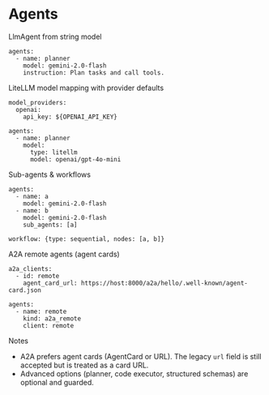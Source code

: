 # Agents

LlmAgent from string model

```
agents:
  - name: planner
    model: gemini-2.0-flash
    instruction: Plan tasks and call tools.
```

LiteLLM model mapping with provider defaults

```
model_providers:
  openai:
    api_key: ${OPENAI_API_KEY}

agents:
  - name: planner
    model:
      type: litellm
      model: openai/gpt-4o-mini
```

Sub-agents & workflows

```
agents:
  - name: a
    model: gemini-2.0-flash
  - name: b
    model: gemini-2.0-flash
    sub_agents: [a]

workflow: {type: sequential, nodes: [a, b]}
```

A2A remote agents (agent cards)

```
a2a_clients:
  - id: remote
    agent_card_url: https://host:8000/a2a/hello/.well-known/agent-card.json

agents:
  - name: remote
    kind: a2a_remote
    client: remote
```

Notes

- A2A prefers agent cards (AgentCard or URL). The legacy `url` field is still accepted but is treated as a card URL.
- Advanced options (planner, code executor, structured schemas) are optional and guarded.
